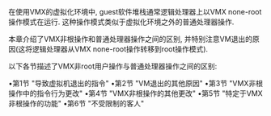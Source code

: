 
在使用VMX的虚拟化环境中, guest软件堆栈通常逻辑处理器上以VMX none-root操作模式在运行. 这种操作模式类似于虚拟化环境之外的普通处理器操作. 

本章介绍了VMX非根操作和普通处理器操作之间的区别, 并特别注意VM退出的原因(这将逻辑处理器从VMX none-root操作转移到root操作模式). 

以下各节描述了VMX非root用户操作与普通处理器操作之间的区别: 

•第1节 "导致虚拟机退出的指令"
•第2节 "VM退出的其他原因"
•第3节 "VMX非根操作中的指令行为更改"
•第4节 "VMX非根操作的其他更改"
•第5节 "特定于VMX非根操作的功能"
•第6节 "不受限制的客人"
